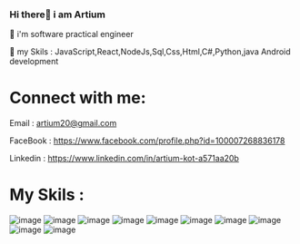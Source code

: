 ### Hi there👋 i am Artium


🔭 i'm software practical engineer

💬 my Skils : JavaScript,React,NodeJs,Sql,Css,Html,C#,Python,java Android development


# Connect with me:

Email : artium20@gmail.com

FaceBook : https://www.facebook.com/profile.php?id=100007268836178

Linkedin : https://www.linkedin.com/in/artium-kot-a571aa20b

# My Skils :

![image](https://user-images.githubusercontent.com/59862302/175319775-6d2d0c02-b5ef-4405-a019-675b945aa369.png) ![image](https://user-images.githubusercontent.com/59862302/175319828-9501df09-dfb8-4684-b614-40bf63f1005c.png) ![image](https://user-images.githubusercontent.com/59862302/175319986-9126626d-caf9-4817-b321-43c01e3afafb.png) ![image](https://user-images.githubusercontent.com/59862302/175320065-e54d819f-52de-49ba-a8fd-1ef1cde89ecb.png)
 ![image](https://user-images.githubusercontent.com/59862302/175320146-5cf5fc6d-029e-45e2-9a5a-b512c64b479a.png) ![image](https://user-images.githubusercontent.com/59862302/175320188-d817662e-bbde-47bc-823b-c897a119dbff.png) ![image](https://user-images.githubusercontent.com/59862302/175320270-6aacdabe-9932-4c45-9b55-3bf0ecd15610.png) ![image](https://user-images.githubusercontent.com/59862302/175320317-a45d81f3-5d2d-49d5-9c74-7d2f4de60bc0.png)  ![image](https://user-images.githubusercontent.com/59862302/175320357-a849d19a-e975-4334-86e3-3d873b5ca489.png) ![image](https://user-images.githubusercontent.com/59862302/175324095-6c766133-93e3-4936-90eb-fcca85ebba3e.png)











 







